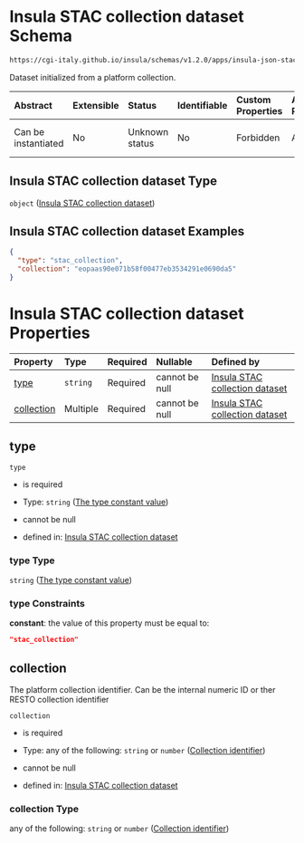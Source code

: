 # Insula STAC collection dataset Schema

```txt
https://cgi-italy.github.io/insula/schemas/v1.2.0/apps/insula-json-stac-collection-dataset.schema.json
```

Dataset initialized from a platform collection.

| Abstract            | Extensible | Status         | Identifiable | Custom Properties | Additional Properties | Access Restrictions | Defined In                                                                                                                             |
| :------------------ | :--------- | :------------- | :----------- | :---------------- | :-------------------- | :------------------ | :------------------------------------------------------------------------------------------------------------------------------------- |
| Can be instantiated | No         | Unknown status | No           | Forbidden         | Allowed               | none                | [insula-json-stac-collection-dataset.schema.json](schemas/apps/insula-json-stac-collection-dataset.schema.json) |

## Insula STAC collection dataset Type

`object` ([Insula STAC collection dataset](insula-json-stac-collection-dataset.md))

## Insula STAC collection dataset Examples

```json
{
  "type": "stac_collection",
  "collection": "eopaas90e071b58f00477eb3534291e0690da5"
}
```

# Insula STAC collection dataset Properties

| Property                  | Type     | Required | Nullable       | Defined by                                                                                                                                                                                                                                |
| :------------------------ | :------- | :------- | :------------- | :---------------------------------------------------------------------------------------------------------------------------------------------------------------------------------------------------------------------------------------- |
| [type](#type)             | `string` | Required | cannot be null | [Insula STAC collection dataset](insula-json-stac-collection-dataset-properties-the-type-constant-value.md)     |
| [collection](#collection) | Multiple | Required | cannot be null | [Insula STAC collection dataset](insula-json-stac-collection-dataset-properties-collection-identifier.md) |

## type



`type`

* is required

* Type: `string` ([The type constant value](insula-json-stac-collection-dataset-properties-the-type-constant-value.md))

* cannot be null

* defined in: [Insula STAC collection dataset](insula-json-stac-collection-dataset-properties-the-type-constant-value.md)

### type Type

`string` ([The type constant value](insula-json-stac-collection-dataset-properties-the-type-constant-value.md))

### type Constraints

**constant**: the value of this property must be equal to:

```json
"stac_collection"
```

## collection

The platform collection identifier. Can be the internal numeric ID or ther RESTO collection identifier

`collection`

* is required

* Type: any of the following: `string` or `number` ([Collection identifier](insula-json-stac-collection-dataset-properties-collection-identifier.md))

* cannot be null

* defined in: [Insula STAC collection dataset](insula-json-stac-collection-dataset-properties-collection-identifier.md)

### collection Type

any of the following: `string` or `number` ([Collection identifier](insula-json-stac-collection-dataset-properties-collection-identifier.md))
